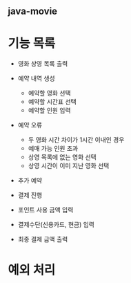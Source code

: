 java-movie
----------

# 기능 목록

* 영화 상영 목록 출력
* 예약 내역 생성
	- 예약할 영화 선택
	- 예약할 시간표 선택
	- 예약할 인원 입력
* 예약 오류
	- 두 영화 시간 차이가 1시간 이내인 경우
	- 예매 가능 인원 초과
	- 상영 목록에 없는 영화 선택
	- 상영 시간이 이미 지난 영화 선택
	
* 추가 예약
* 결제 진행
* 포인트 사용 금액 입력
* 결제수단(신용카드, 현금) 입력
* 최종 결제 금액 출력


# 예외 처리